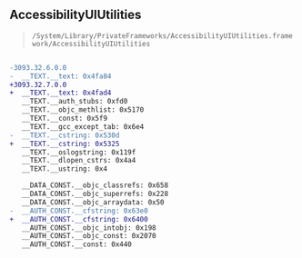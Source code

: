 ## AccessibilityUIUtilities

> `/System/Library/PrivateFrameworks/AccessibilityUIUtilities.framework/AccessibilityUIUtilities`

```diff

-3093.32.6.0.0
-  __TEXT.__text: 0x4fa84
+3093.32.7.0.0
+  __TEXT.__text: 0x4fad4
   __TEXT.__auth_stubs: 0xfd0
   __TEXT.__objc_methlist: 0x5170
   __TEXT.__const: 0x5f9
   __TEXT.__gcc_except_tab: 0x6e4
-  __TEXT.__cstring: 0x530d
+  __TEXT.__cstring: 0x5325
   __TEXT.__oslogstring: 0x119f
   __TEXT.__dlopen_cstrs: 0x4a4
   __TEXT.__ustring: 0x4

   __DATA_CONST.__objc_classrefs: 0x658
   __DATA_CONST.__objc_superrefs: 0x228
   __DATA_CONST.__objc_arraydata: 0x50
-  __AUTH_CONST.__cfstring: 0x63e0
+  __AUTH_CONST.__cfstring: 0x6400
   __AUTH_CONST.__objc_intobj: 0x198
   __AUTH_CONST.__objc_const: 0x2070
   __AUTH_CONST.__const: 0x440

```
